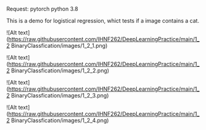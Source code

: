 Request:
  pytorch
  python 3.8
  
This is a demo for logistical regression, whict tests if a image contains a cat.

![Alt text](https://raw.githubusercontent.com/IHNF262/DeepLearningPractice/main/1_2 BinaryClassfication/images/1_2_1.png)

![Alt text](https://raw.githubusercontent.com/IHNF262/DeepLearningPractice/main/1_2 BinaryClassfication/images/1_2_2.png)

![Alt text](https://raw.githubusercontent.com/IHNF262/DeepLearningPractice/main/1_2 BinaryClassfication/images/1_2_3.png)

![Alt text](https://raw.githubusercontent.com/IHNF262/DeepLearningPractice/main/1_2 BinaryClassfication/images/1_2_4.png)

